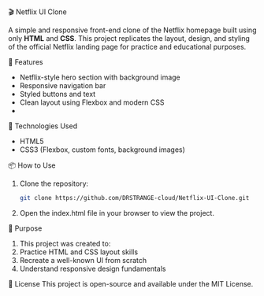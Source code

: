 🎬 Netflix UI Clone

A simple and responsive front-end clone of the Netflix homepage built using only **HTML** and **CSS**. This project replicates the layout, design, and styling of the official 
Netflix landing page for practice and educational purposes.

🚀 Features
- Netflix-style hero section with background image
- Responsive navigation bar
- Styled buttons and text
- Clean layout using Flexbox and modern CSS
- 
📁 Technologies Used
- HTML5  
- CSS3 (Flexbox, custom fonts, background images)

📦 How to Use
1. Clone the repository:
   ```bash
   git clone https://github.com/DRSTRANGE-cloud/Netflix-UI-Clone.git
2. Open the index.html file in your browser to view the project.

🎯 Purpose
1. This project was created to:
2. Practice HTML and CSS layout skills
3. Recreate a well-known UI from scratch
4. Understand responsive design fundamentals

📝 License
This project is open-source and available under the MIT License.
